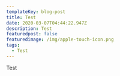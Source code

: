 ```yaml
---
templateKey: blog-post
title: Test
date: 2020-03-07T04:44:22.947Z
description: Test
featuredpost: false
featuredimage: /img/apple-touch-icon.png
tags:
  - Test
---
```

Test